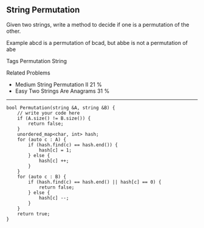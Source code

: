 ## String Permutation  ##

Given two strings, write a method to decide if one is a permutation of the other.

Example
abcd is a permutation of bcad, but abbe is not a permutation of abe

Tags 
Permutation String

Related Problems 

- Medium String Permutation II 21 %
- Easy Two Strings Are Anagrams 31 %

----------
	bool Permutation(string &A, string &B) {
	    // write your code here
	    if (A.size() != B.size()) {
	        return false;
	    }
	    unordered_map<char, int> hash;
	    for (auto c : A) {
	        if (hash.find(c) == hash.end()) {
	            hash[c] = 1;
	        } else {
	            hash[c] ++;
	        }
	    }
	    for (auto c : B) {
	        if (hash.find(c) == hash.end() || hash[c] == 0) {
	            return false;
	        } else {
	            hash[c] --;
	        }
	    }
	    return true;
	}